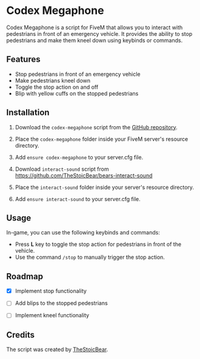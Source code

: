 # Codex Megaphone

Codex Megaphone is a script for FiveM that allows you to interact with pedestrians in front of an emergency vehicle. It provides the ability to stop pedestrians and make them kneel down using keybinds or commands.

## Features

- Stop pedestrians in front of an emergency vehicle
- Make pedestrians kneel down
- Toggle the stop action on and off
- Blip with yellow cuffs on the stopped pedestrians

## Installation


1. Download the `codex-megaphone` script from the [GitHub repository](https://github.com/5M-CodeX/codex-megaphone).

2. Place the `codex-megaphone` folder inside your FiveM server's resource directory.

3. Add `ensure codex-megaphone` to your server.cfg file.
   
4. Download `interact-sound` script from https://github.com/TheStoicBear/bears-interact-sound

5. Place the `interact-sound` folder inside your server's resource directory.

6. Add `ensure interact-sound` to your server.cfg file.

   
## Usage

In-game, you can use the following keybinds and commands:

- Press **L** key to toggle the stop action for pedestrians in front of the vehicle.
- Use the command `/stop` to manually trigger the stop action.

## Roadmap

- [x] Implement stop functionality
- [ ] Add blips to the stopped pedestrians
- [ ] Implement kneel functionality


## Credits

The script was created by [TheStoicBear](https://github.com/TheStoicBear).
